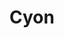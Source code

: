 ---
blog: http://cyon.ch/blog
facebook: https://facebook.com/cyonhosting
instagram: https://instagram.com/cyon.ch
logohandle: cyonch
sort: cyon
title: Cyon
twitter: https://x.com/cyon
website: https://www.cyon.ch/
---